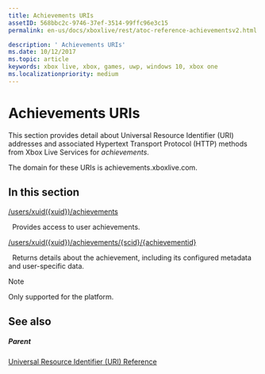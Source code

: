 ```yaml
---
title: Achievements URIs
assetID: 568bbc2c-9746-37ef-3514-99ffc96e3c15
permalink: en-us/docs/xboxlive/rest/atoc-reference-achievementsv2.html

description: ' Achievements URIs'
ms.date: 10/12/2017
ms.topic: article
keywords: xbox live, xbox, games, uwp, windows 10, xbox one
ms.localizationpriority: medium
---
```

# Achievements URIs

This section provides detail about Universal Resource Identifier (URI) addresses and associated Hypertext Transport Protocol (HTTP) methods from Xbox Live Services for *achievements*.

The domain for these URIs is achievements.xboxlive.com.

<a id="ID4EDB"></a>


## In this section

[/users/xuid({xuid})/achievements](uri-achievementsusersxuidachievementsv2.md)

&nbsp;&nbsp;Provides access to user achievements.

[/users/xuid({xuid})/achievements/{scid}/{achievementid}](uri-usersxuidachievementsscidachievementid.md)

&nbsp;&nbsp;Returns details about the achievement, including its configured metadata and user-specific data.


> [!NOTE] 
> Only supported for the platform.



<a id="ID4EMB"></a>


## See also

<a id="ID4EOB"></a>


##### Parent

[Universal Resource Identifier (URI) Reference](../atoc-xboxlivews-reference-uris.md)
